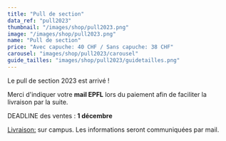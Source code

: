 ```yaml
---
title: "Pull de section"
data_ref: "pull2023"
thumbnail: "/images/shop/pull2023.png"
image: "/images/shop/pull2023.png"
name: "Pull de section"
price: "Avec capuche: 40 CHF / Sans capuche: 38 CHF"
carousel: "images/shop/pull2023/carousel"
guide_tailles: "images/shop/pull2023/guidetailles.png"
---
```


Le pull de section 2023 est arrivé !

Merci d'indiquer votre **mail EPFL** lors du paiement afin de faciliter la livraison par la suite.
	
DEADLINE des ventes : **1 décembre**

<u>Livraison:</u> sur campus. Les informations seront communiquées par mail.


